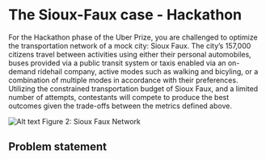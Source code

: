 # The Sioux-Faux case - Hackathon


For the Hackathon phase of the Uber Prize, you are challenged to optimize the transportation network of a mock city: Sioux Faux. The city’s 157,000 citizens travel between activities using either their personal automobiles, buses provided via a public transit system or taxis enabled via an on-demand ridehail company, active modes such as walking and bicyling, or a combination of multiple modes in accordance with their preferences. Utilizing the constrained transportation budget of Sioux Faux, and a limited number of attempts, contestants will compete to produce the best outcomes given the trade-offs between the metrics defined above.


![Alt text](https://github.com/vgolfier/Uber-Prize-Starter-Kit/blob/master/Images/SiouxFaux_Network.png)
Figure 2: Sioux Faux Network

## Problem statement 
